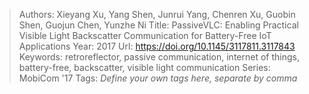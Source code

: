 > Authors: Xieyang Xu, Yang Shen, Junrui Yang, Chenren Xu, Guobin Shen, Guojun Chen, Yunzhe Ni
> Title: PassiveVLC: Enabling Practical Visible Light Backscatter Communication for Battery-Free IoT Applications
> Year: 2017
> Url: https://doi.org/10.1145/3117811.3117843
> Keywords: retroreflector, passive communication, internet of things, battery-free, backscatter, visible light communication
> Series: MobiCom '17
> Tags: *Define your own tags here, separate by comma*